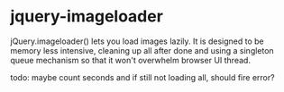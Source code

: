 jquery-imageloader
==================

jQuery.imageloader() lets you load images lazily.  It is designed to be memory less intensive, cleaning up all after done and using a singleton queue mechanism so that it won't overwhelm browser UI thread.

todo: maybe count seconds and if still not loading all, should fire error?